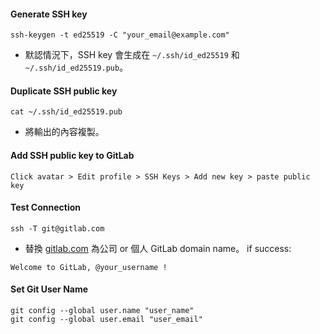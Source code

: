 
#### Generate SSH key
```shell
ssh-keygen -t ed25519 -C "your_email@example.com"
```
- 默認情況下，SSH key 會生成在 `~/.ssh/id_ed25519` 和 `~/.ssh/id_ed25519.pub`。
#### Duplicate SSH public key
```shell
cat ~/.ssh/id_ed25519.pub
```
- 將輸出的內容複製。
#### Add SSH public key to GitLab
```
Click avatar > Edit profile > SSH Keys > Add new key > paste public key
```
#### Test Connection
```shell
ssh -T git@gitlab.com
```
- 替換 [gitlab.com](https://about.gitlab.com/) 為公司 or 個人 GitLab domain name。
if success:
```
Welcome to GitLab, @your_username !
```
#### Set Git User Name
```shell
git config --global user.name "user_name"
git config --global user.email "user_email"
```
